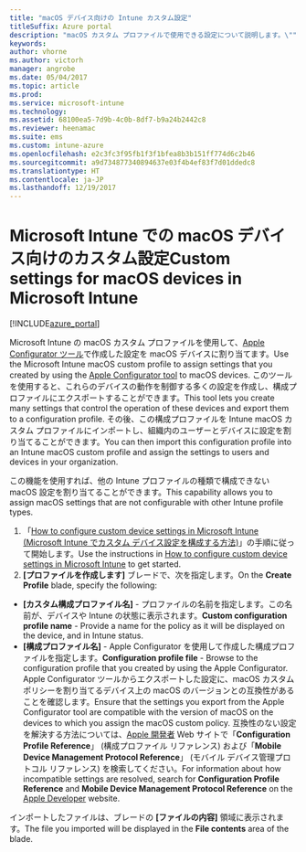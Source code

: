 ```yaml
---
title: "macOS デバイス向けの Intune カスタム設定"
titleSuffix: Azure portal
description: "macOS カスタム プロファイルで使用できる設定について説明します。\""
keywords: 
author: vhorne
ms.author: victorh
manager: angrobe
ms.date: 05/04/2017
ms.topic: article
ms.prod: 
ms.service: microsoft-intune
ms.technology: 
ms.assetid: 68100ea5-7d9b-4c0b-8df7-b9a24b2442c8
ms.reviewer: heenamac
ms.suite: ems
ms.custom: intune-azure
ms.openlocfilehash: e2c3fc3f95fb1f3f1bfea8b3b151ff774d6c2b46
ms.sourcegitcommit: a9d734877340894637e03f4b4ef83f7d01ddedc8
ms.translationtype: HT
ms.contentlocale: ja-JP
ms.lasthandoff: 12/19/2017
---
```

# <a name="custom-settings-for-macos-devices-in-microsoft-intune"></a><span data-ttu-id="f79f8-103">Microsoft Intune での macOS デバイス向けのカスタム設定</span><span class="sxs-lookup"><span data-stu-id="f79f8-103">Custom settings for macOS devices in Microsoft Intune</span></span>

[!INCLUDE[azure_portal](./includes/azure_portal.md)]

<span data-ttu-id="f79f8-104">Microsoft Intune の macOS カスタム プロファイルを使用して、[Apple Configurator ツール](https://itunes.apple.com/app/apple-configurator-2/id1037126344?mt=12)で作成した設定を macOS デバイスに割り当てます。</span><span class="sxs-lookup"><span data-stu-id="f79f8-104">Use the Microsoft Intune macOS custom profile to assign settings that you created by using the [Apple Configurator tool](https://itunes.apple.com/app/apple-configurator-2/id1037126344?mt=12) to macOS devices.</span></span> <span data-ttu-id="f79f8-105">このツールを使用すると、これらのデバイスの動作を制御する多くの設定を作成し、構成プロファイルにエクスポートすることができます。</span><span class="sxs-lookup"><span data-stu-id="f79f8-105">This tool lets you create many settings that control the operation of these devices and export them to a configuration profile.</span></span> <span data-ttu-id="f79f8-106">その後、この構成プロファイルを Intune macOS カスタム プロファイルにインポートし、組織内のユーザーとデバイスに設定を割り当てることができます。</span><span class="sxs-lookup"><span data-stu-id="f79f8-106">You can then import this configuration profile into an Intune macOS custom profile and assign the settings to users and devices in your organization.</span></span>

<span data-ttu-id="f79f8-107">この機能を使用すれば、他の Intune プロファイルの種類で構成できない macOS 設定を割り当てることができます。</span><span class="sxs-lookup"><span data-stu-id="f79f8-107">This capability allows you to assign macOS settings that are not configurable with other Intune profile types.</span></span>


1. <span data-ttu-id="f79f8-108">「[How to configure custom device settings in Microsoft Intune (Microsoft Intune でカスタム デバイス設定を構成する方法)](custom-settings-configure.md)」の手順に従って開始します。</span><span class="sxs-lookup"><span data-stu-id="f79f8-108">Use the instructions in [How to configure custom device settings in Microsoft Intune](custom-settings-configure.md) to get started.</span></span>
2. <span data-ttu-id="f79f8-109">**[プロファイルを作成します]** ブレードで、次を指定します。</span><span class="sxs-lookup"><span data-stu-id="f79f8-109">On the **Create Profile** blade, specify the following:</span></span>

- <span data-ttu-id="f79f8-110">**[カスタム構成プロファイル名]** - プロファイルの名前を指定します。この名前が、デバイスや Intune の状態に表示されます。</span><span class="sxs-lookup"><span data-stu-id="f79f8-110">**Custom configuration profile name** - Provide a name for the policy as it will be displayed on the device, and in Intune status.</span></span>
- <span data-ttu-id="f79f8-111">**[構成プロファイル名]** - Apple Configurator を使用して作成した構成プロファイルを指定します。</span><span class="sxs-lookup"><span data-stu-id="f79f8-111">**Configuration profile file** - Browse to the configuration profile that you created by using the Apple Configurator.</span></span>
<span data-ttu-id="f79f8-112">Apple Configurator ツールからエクスポートした設定に、macOS カスタム ポリシーを割り当てるデバイス上の macOS のバージョンとの互換性があることを確認します。</span><span class="sxs-lookup"><span data-stu-id="f79f8-112">Ensure that the settings you export from the Apple Configurator tool are compatible with the version of macOS on the devices to which you assign the macOS custom policy.</span></span> <span data-ttu-id="f79f8-113">互換性のない設定を解決する方法については、[Apple 開発者](https://developer.apple.com/) Web サイトで「**Configuration Profile Reference**」 (構成プロファイル リファレンス) および「**Mobile Device Management Protocol Reference**」 (モバイル デバイス管理プロトコル リファレンス) を検索してください。</span><span class="sxs-lookup"><span data-stu-id="f79f8-113">For information about how incompatible settings are resolved, search for **Configuration Profile Reference** and **Mobile Device Management Protocol Reference** on the [Apple Developer](https://developer.apple.com/) website.</span></span>

<span data-ttu-id="f79f8-114">インポートしたファイルは、ブレードの **[ファイルの内容]** 領域に表示されます。</span><span class="sxs-lookup"><span data-stu-id="f79f8-114">The file you imported will be displayed in the **File contents** area of the blade.</span></span>
